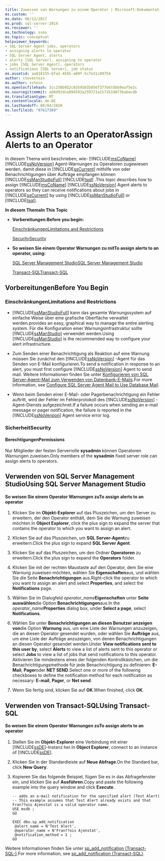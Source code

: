 ```yaml
---
title: Zuweisen von Warnungen zu einem Operator | Microsoft-Dokumentation
ms.custom: ''
ms.date: 06/13/2017
ms.prod: sql-server-2014
ms.reviewer: ''
ms.technology: ssms
ms.topic: conceptual
helpviewer_keywords:
- SQL Server Agent jobs, operators
- assigning alerts to operator
- SQL Server Agent, alerts
- alerts [SQL Server], assigning to operator
- jobs [SQL Server Agent], operators
- notifications [SQL Server], job status
ms.assetid: aa818155-6fa2-4565-a09f-5c7e31c89754
author: stevestein
ms.author: sstein
ms.openlocfilehash: 3cc238b952c03595035856f377b6fdbb9eaf5e2c
ms.sourcegitcommit: ad4d92dce894592a259721a1571b1d8736abacdb
ms.translationtype: MT
ms.contentlocale: de-DE
ms.lasthandoff: 08/04/2020
ms.locfileid: "87617369"
---
```

# <a name="assign-alerts-to-an-operator"></a><span data-ttu-id="e9f29-102">Assign Alerts to an Operator</span><span class="sxs-lookup"><span data-stu-id="e9f29-102">Assign Alerts to an Operator</span></span>
  <span data-ttu-id="e9f29-103">In diesem Thema wird beschrieben, wie- [!INCLUDE[msCoName](../../includes/msconame-md.md)] [!INCLUDE[ssNoVersion](../../includes/ssnoversion-md.md)] Agent-Warnungen zu Operatoren zugewiesen werden, damit diese in [!INCLUDE[ssCurrent](../../includes/sscurrent-md.md)] mithilfe von oder Benachrichtigungen über Aufträge empfangen können [!INCLUDE[ssManStudioFull](../../includes/ssmanstudiofull-md.md)] [!INCLUDE[tsql](../../includes/tsql-md.md)] .</span><span class="sxs-lookup"><span data-stu-id="e9f29-103">This topic describes how to assign [!INCLUDE[msCoName](../../includes/msconame-md.md)] [!INCLUDE[ssNoVersion](../../includes/ssnoversion-md.md)] Agent alerts to operators so they can receive notifications about jobs in [!INCLUDE[ssCurrent](../../includes/sscurrent-md.md)] by using [!INCLUDE[ssManStudioFull](../../includes/ssmanstudiofull-md.md)] or [!INCLUDE[tsql](../../includes/tsql-md.md)].</span></span>  
  
 <span data-ttu-id="e9f29-104">**In diesem Thema**</span><span class="sxs-lookup"><span data-stu-id="e9f29-104">**In This Topic**</span></span>  
  
-   <span data-ttu-id="e9f29-105">**Vorbereitungen:**</span><span class="sxs-lookup"><span data-stu-id="e9f29-105">**Before you begin:**</span></span>  
  
     [<span data-ttu-id="e9f29-106">Einschränkungen</span><span class="sxs-lookup"><span data-stu-id="e9f29-106">Limitations and Restrictions</span></span>](#Restrictions)  
  
     [<span data-ttu-id="e9f29-107">Security</span><span class="sxs-lookup"><span data-stu-id="e9f29-107">Security</span></span>](#Security)  
  
-   <span data-ttu-id="e9f29-108">**So weisen Sie einem Operator Warnungen zu mit**</span><span class="sxs-lookup"><span data-stu-id="e9f29-108">**To assign alerts to an operator, using:**</span></span>  
  
     [<span data-ttu-id="e9f29-109">SQL Server Management Studio</span><span class="sxs-lookup"><span data-stu-id="e9f29-109">SQL Server Management Studio</span></span>](#SSMSProcedure)  
  
     [<span data-ttu-id="e9f29-110">Transact-SQL</span><span class="sxs-lookup"><span data-stu-id="e9f29-110">Transact-SQL</span></span>](#TsqlProcedure)  
  
##  <a name="before-you-begin"></a><a name="BeforeYouBegin"></a> <span data-ttu-id="e9f29-111">Vorbereitungen</span><span class="sxs-lookup"><span data-stu-id="e9f29-111">Before You Begin</span></span>  
  
###  <a name="limitations-and-restrictions"></a><a name="Restrictions"></a> <span data-ttu-id="e9f29-112">Einschränkungen</span><span class="sxs-lookup"><span data-stu-id="e9f29-112">Limitations and Restrictions</span></span>  
  
-   [!INCLUDE[ssManStudioFull](../../includes/ssmanstudiofull-md.md)] <span data-ttu-id="e9f29-113">kann das gesamte Warnungssystem auf einfache Weise über eine grafische Oberfläche verwaltet werden.</span><span class="sxs-lookup"><span data-stu-id="e9f29-113">provides an easy, graphical way to manage the entire alerting system.</span></span> <span data-ttu-id="e9f29-114">Für die Konfiguration einer Warnungsinfrastruktur sollte [!INCLUDE[ssManStudio](../../includes/ssmanstudio-md.md)] verwendet werden.</span><span class="sxs-lookup"><span data-stu-id="e9f29-114">Using [!INCLUDE[ssManStudio](../../includes/ssmanstudio-md.md)] is the recommended way to configure your alert infrastructure.</span></span>  
  
-   <span data-ttu-id="e9f29-115">Zum Senden einer Benachrichtigung als Reaktion auf eine Warnung müssen Sie zunächst den [!INCLUDE[ssNoVersion](../../includes/ssnoversion-md.md)] -Agent für das Senden von E-Mail konfigurieren.</span><span class="sxs-lookup"><span data-stu-id="e9f29-115">To send a notification in response to an alert, you must first configure [!INCLUDE[ssNoVersion](../../includes/ssnoversion-md.md)] Agent to send mail.</span></span> <span data-ttu-id="e9f29-116">Weitere Informationen finden Sie unter [Konfigurieren von SQL Server-Agent-Mail zum Verwenden von Datenbank-E-Mails](../../relational-databases/database-mail/configure-sql-server-agent-mail-to-use-database-mail.md).</span><span class="sxs-lookup"><span data-stu-id="e9f29-116">For more information, see [Configure SQL Server Agent Mail to Use Database Mail](../../relational-databases/database-mail/configure-sql-server-agent-mail-to-use-database-mail.md).</span></span>  
  
-   <span data-ttu-id="e9f29-117">Wenn beim Senden einer E-Mail- oder Pagerbenachrichtigung ein Fehler auftritt, wird der Fehler im Fehlerprotokoll des [!INCLUDE[ssNoVersion](../../includes/ssnoversion-md.md)] -Agent-Diensts aufgezeichnet.</span><span class="sxs-lookup"><span data-stu-id="e9f29-117">If a failure occurs when sending an e-mail message or pager notification, the failure is reported in the [!INCLUDE[ssNoVersion](../../includes/ssnoversion-md.md)] Agent service error log.</span></span>  
  
###  <a name="security"></a><a name="Security"></a> <span data-ttu-id="e9f29-118">Sicherheit</span><span class="sxs-lookup"><span data-stu-id="e9f29-118">Security</span></span>  
  
####  <a name="permissions"></a><a name="Permissions"></a> <span data-ttu-id="e9f29-119">Berechtigungen</span><span class="sxs-lookup"><span data-stu-id="e9f29-119">Permissions</span></span>  
 <span data-ttu-id="e9f29-120">Nur Mitglieder der festen Serverrolle **sysadmin** können Operatoren Warnungen zuweisen.</span><span class="sxs-lookup"><span data-stu-id="e9f29-120">Only members of the **sysadmin** fixed server role can assign alerts to operators.</span></span>  
  
##  <a name="using-sql-server-management-studio"></a><a name="SSMSProcedure"></a> <span data-ttu-id="e9f29-121">Verwenden von SQL Server Management Studio</span><span class="sxs-lookup"><span data-stu-id="e9f29-121">Using SQL Server Management Studio</span></span>  
  
#### <a name="to-assign-alerts-to-an-operator"></a><span data-ttu-id="e9f29-122">So weisen Sie einem Operator Warnungen zu</span><span class="sxs-lookup"><span data-stu-id="e9f29-122">To assign alerts to an operator</span></span>  
  
1.  <span data-ttu-id="e9f29-123">Klicken Sie im **Objekt-Explorer** auf das Pluszeichen, um den Server zu erweitern, der den Operator enthält, dem Sie die Warnung zuweisen möchten.</span><span class="sxs-lookup"><span data-stu-id="e9f29-123">In **Object Explorer**, click the plus sign to expand the server that contains the operator to which you want to assign an alert.</span></span>  
  
2.  <span data-ttu-id="e9f29-124">Klicken Sie auf das Pluszeichen, um **SQL Server-Agent**zu erweitern.</span><span class="sxs-lookup"><span data-stu-id="e9f29-124">Click the plus sign to expand **SQL Server Agent**.</span></span>  
  
3.  <span data-ttu-id="e9f29-125">Klicken Sie auf das Pluszeichen, um den Ordner **Operatoren** zu erweitern.</span><span class="sxs-lookup"><span data-stu-id="e9f29-125">Click the plus sign to expand the **Operators** folder.</span></span>  
  
4.  <span data-ttu-id="e9f29-126">Klicken Sie mit der rechten Maustaste auf den Operator, dem Sie eine Warnung zuweisen möchten, wählen Sie **Eigenschaften**aus, und wählen Sie die Seite **Benachrichtigungen** aus.</span><span class="sxs-lookup"><span data-stu-id="e9f29-126">Right-click the operator to which you want to assign an alert and select **Properties**, and select the **Notifications** page.</span></span>  
  
5.  <span data-ttu-id="e9f29-127">Wählen Sie im Dialogfeld _operator_name_**Eigenschaften** unter **Seite auswählen**die Option **Benachrichtigungen**aus.</span><span class="sxs-lookup"><span data-stu-id="e9f29-127">In the _operator_name_**Properties** dialog box, under **Select a page**, select **Notifications**.</span></span>  
  
6.  <span data-ttu-id="e9f29-128">Wählen Sie unter **Benachrichtigungen an diesen Benutzer anzeigen von**die Option **Warnung** aus, um eine Liste der Warnungen anzuzeigen, die an diesen Operator gesendet wurden, oder wählen Sie **Aufträge** aus, um eine Liste der Aufträge anzuzeigen, von denen Benachrichtigungen an diesen Operator gesendet werden.</span><span class="sxs-lookup"><span data-stu-id="e9f29-128">Under **View notifications sent to this user by**, select **Alerts** to view a list of alerts sent to this operator or select **Jobs** to view a list of jobs that send notifications to this operator.</span></span> <span data-ttu-id="e9f29-129">Aktivieren Sie mindestens eines der folgenden Kontrollkästchen, um die Benachrichtigungsmethode für jede Benachrichtigung zu definieren: **E-Mail**, **Pager**oder **NET SEND**.</span><span class="sxs-lookup"><span data-stu-id="e9f29-129">Select one or more of the following checkboxes to define the notification method for each notification as necessary: **E-mail**, **Pager**, or **Net send**.</span></span>  
  
7.  <span data-ttu-id="e9f29-130">Wenn Sie fertig sind, klicken Sie auf **OK**.</span><span class="sxs-lookup"><span data-stu-id="e9f29-130">When finished, click **OK**.</span></span>  
  
##  <a name="using-transact-sql"></a><a name="TsqlProcedure"></a> <span data-ttu-id="e9f29-131">Verwenden von Transact-SQL</span><span class="sxs-lookup"><span data-stu-id="e9f29-131">Using Transact-SQL</span></span>  
  
#### <a name="to-assign-alerts-to-an-operator"></a><span data-ttu-id="e9f29-132">So weisen Sie einem Operator Warnungen zu</span><span class="sxs-lookup"><span data-stu-id="e9f29-132">To assign alerts to an operator</span></span>  
  
1.  <span data-ttu-id="e9f29-133">Stellen Sie im **Objekt-Explorer** eine Verbindung mit einer [!INCLUDE[ssDE](../../includes/ssde-md.md)]-Instanz her.</span><span class="sxs-lookup"><span data-stu-id="e9f29-133">In **Object Explorer**, connect to an instance of [!INCLUDE[ssDE](../../includes/ssde-md.md)].</span></span>  
  
2.  <span data-ttu-id="e9f29-134">Klicken Sie in der Standardleiste auf **Neue Abfrage**.</span><span class="sxs-lookup"><span data-stu-id="e9f29-134">On the Standard bar, click **New Query**.</span></span>  
  
3.  <span data-ttu-id="e9f29-135">Kopieren Sie das folgende Beispiel, fügen Sie es in das Abfragefenster ein, und klicken Sie auf **Ausführen**.</span><span class="sxs-lookup"><span data-stu-id="e9f29-135">Copy and paste the following example into the query window and click **Execute**.</span></span>  
  
    ```  
    -- adds an e-mail notification for the specified alert (Test Alert)  
    -- This example assumes that Test Alert already exists and that Fran??ois Ajenstat is a valid operator name.  
    USE msdb ;  
    GO  
  
    EXEC dbo.sp_add_notification  
     @alert_name = N'Test Alert',  
     @operator_name = N'Fran??ois Ajenstat',  
     @notification_method = 1 ;  
    GO  
    ```  
  
 <span data-ttu-id="e9f29-136">Weitere Informationen finden Sie unter [sp_add_notification &#40;Transact-SQL-&#41;](/sql/relational-databases/system-stored-procedures/sp-add-notification-transact-sql).</span><span class="sxs-lookup"><span data-stu-id="e9f29-136">For more information, see [sp_add_notification &#40;Transact-SQL&#41;](/sql/relational-databases/system-stored-procedures/sp-add-notification-transact-sql).</span></span>  
  
  
